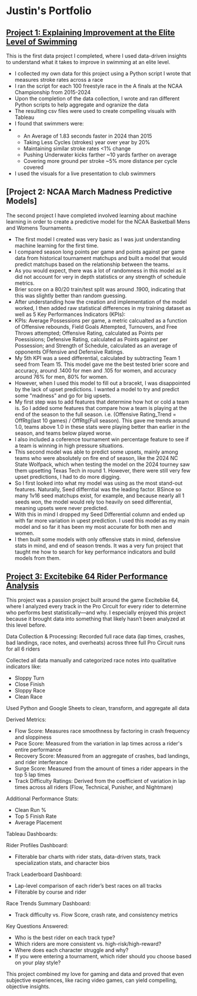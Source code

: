 # Justin's Portfolio

## [Project 1: Explaining Improvement at the Elite Level of Swimming](https://public.tableau.com/app/profile/justin.ress/viz/100FREENCAAAnalysis/StartBreakoutDistanceTime)

This is the first data project I completed, where I used data-driven insights to understand what it takes to improve in swimming at an elite level.

* I collected my own data for this project using a Python script I wrote that measures stroke rates across a race
* I ran the script for each 100 freestyle race in the A finals at the NCAA Championship from 2015-2024
* Upon the completion of the data collection, I wrote and ran different Python scripts to help aggregate and ogranize the data
* The resulting csv files were used to create compelling visuals with Tableau
* I found that swimmers were:
*   * An Average of 1.83 seconds faster in 2024 than 2015 
    * Taking Less Cycles (strokes) year over year by 20%
    * Maintaining similar stroke rates <1% change
    * Pushing Underwater kicks farther ~10 yards farther on average
    * Covering more ground per stroke ~5% more distance per cycle covered
* I used the visuals for a live presentation to club swimmers

## [Project 2: NCAA March Madness Predictive Models]

The second project I have completed involved learning about machine learning in order to create a predictive model for the NCAA Basketball Mens and Womens Tournaments.

* The first model I created was very basic as I was just understanding machine learning for the first time.
* I compared season long points per game and points against per game data from historical tournament matchups and built a model that would predict matchups based on the relationship between the teams.
* As you would expect, there was a lot of randomness in this model as it did not account for very in depth statistics or any strength of schedule metrics.
* Brier score on a 80/20 train/test split was around .1900, indicating that this was slightly better than random guessing.
* After understanding how the creation and implementation of the model worked, I then added raw statistical differences in my training dataset as well as 5 Key Performances Indicators (KPIs):
* KPIs: Average Possessions per game, a metric calcualted as a function of Offensive rebounds, Field Goals Attempted, Turnovers, and Free Throws attempted; Offensive Rating, calculated as Points per Poessisions; Defensive Rating, calculated as Points against per Possession; and Strength of Schedule, calculated as an average of opponents OFfensive and Defensive Ratings.
* My 5th KPI was a seed differential, calculated by subtracting Team 1 seed from Team 15.  This model gave me the best tested brier score and accuracy, around .1400 for men and .105 for women, and accuracy around 76% for men, 80% for women.
* However, when I used this model to fill out a bracekt, I was disappointed by the lack of upset predictions.  I wanted a model to try and predict some "madness" and go for big upsets.
* My first step was to add features that determine how hot or cold a team is.  So I added some features that compare how a team is playing at the end of the season to the full season.  i.e. (Offensive Rating_Trend = OffRtg(last 10 games) / OffRtg(Full season).  This gave me trends around 1.0, teams above 1.0 in these stats were playing better than earlier in the season, and teams below played worse.
* I also included a coference tournament win percentage feature to see if a team is winning in high pressure situations.
* This second model was able to predict some upsets, mainly among teams who were absolutely on fire end of season, like the 2024 NC State Wolfpack, which when testing the model on the 2024 tourney saw them upsetting Texas Tech in round 1.  However, there were still very few upset predictions, I had to do more digging.
* So I first looked into what my model was using as the most stand-out features.  Naturally, Seed differntial was the leading factor.  BSince so many 1v16 seed matchups exist, for example, and because nearly all 1 seeds won, the model would rely too heavily on seed differential, meaning upsets were never predicted.
* With this in mind I dropped my Seed Differential column and ended up with far more variation in upest prediction.  I used this model as my main model and so far it has been my most accurate for both men and women.
* I then built some models with only offensive stats in mind, defensive stats in mind, and end of season trends.  It was a very fun project that taught me how to search for key performance indicators and build models from them.

## [Project 3: Excitebike 64 Rider Performance Analysis](https://public.tableau.com/app/profile/justin.ress/viz/ExciteBikeDashboardv9/RiderProfiles)

This project was a passion project built around the game Excitebike 64, where I analyzed every track in the Pro Circuit for every rider to determine who performs best statistically—and why. I especially enjoyed this project because it brought data into something that likely hasn’t been analyzed at this level before.

Data Collection & Processing:
Recorded full race data (lap times, crashes, bad landings, race notes, and overheats) across three full Pro Circuit runs for all 6 riders

Collected all data manually and categorized race notes into qualitative indicators like:
* Sloppy Turn
* Close Finish
* Sloppy Race
* Clean Race

Used Python and Google Sheets to clean, transform, and aggregate all data

Derived Metrics:

* Flow Score: Measures race smoothness by factoring in crash frequency and sloppiness
* Pace Score: Measured from the variation in lap times across a rider's entire performance
* Recovery Score: Measured from an aggregate of crashes, bad landings, and rider interferance
* Surge Score:  Measured from the amount of times a rider appears in the top 5 lap times
* Track Difficulty Ratings: Derived from the coefficient of variation in lap times across all riders (Flow, Technical, Punisher, and Nightmare)

Additional Performance Stats:

* Clean Run %
* Top 5 Finish Rate
* Average Placement

Tableau Dashboards:

Rider Profiles Dashboard:
* Filterable bar charts with rider stats, data-driven stats, track specialization stats, and character bios

Track Leaderboard Dashboard:
* Lap-level comparison of each rider’s best races on all tracks
* Filterable by course and rider

Race Trends Summary Dashboard:
* Track difficulty vs. Flow Score, crash rate, and consistency metrics

Key Questions Answered:

* Who is the best rider on each track type?
* Which riders are more consistent vs. high-risk/high-reward?
* Where does each character struggle and why?
* If you were entering a tournament, which rider should you choose based on your play style?

This project combined my love for gaming and data and proved that even subjective experiences, like racing video games, can yield compelling, objective insights.









